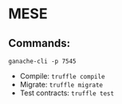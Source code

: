 # MESE

## Commands:

`ganache-cli -p 7545`

- Compile:        `truffle compile`
- Migrate:        `truffle migrate`
- Test contracts: `truffle test`
